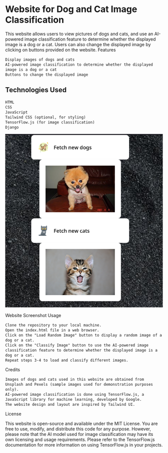 # Website for Dog and Cat Image Classification

This website allows users to view pictures of dogs and cats, and use an AI-powered image classification feature to determine whether the displayed image is a dog or a cat. Users can also change the displayed image by clicking on buttons provided on the website.
Features

    Display images of dogs and cats
    AI-powered image classification to determine whether the displayed image is a dog or a cat
    Buttons to change the displayed image

## Technologies Used

    HTML
    CSS
    JavaScript
    Tailwind CSS (optional, for styling)
    TensorFlow.js (for image classification)
    Django

![Screenshot screenshot](001.png)

Website Screenshot
Usage

    Clone the repository to your local machine.
    Open the index.html file in a web browser.
    Click on the "Load Random Image" button to display a random image of a dog or a cat.
    Click on the "Classify Image" button to use the AI-powered image classification feature to determine whether the displayed image is a dog or a cat.
    Repeat steps 3-4 to load and classify different images.

Credits

    Images of dogs and cats used in this website are obtained from Unsplash and Pexels (sample images used for demonstration purposes only).
    AI-powered image classification is done using TensorFlow.js, a JavaScript library for machine learning, developed by Google.
    The website design and layout are inspired by Tailwind UI.

License

This website is open-source and available under the MIT License. You are free to use, modify, and distribute this code for any purpose. However, please note that the AI model used for image classification may have its own licensing and usage requirements. Please refer to the TensorFlow.js documentation for more information on using TensorFlow.js in your projects.